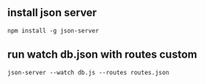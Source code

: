 ## install json server
```
npm install -g json-server
```
## run watch db.json with routes custom
```
json-server --watch db.js --routes routes.json
```
